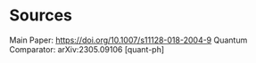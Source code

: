 # Sources
Main Paper: https://doi.org/10.1007/s11128-018-2004-9
Quantum Comparator: arXiv:2305.09106 [quant-ph]
